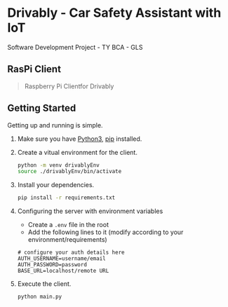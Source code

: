 # Drivably - Car Safety Assistant with IoT

Software Development Project - TY BCA - GLS

## RasPi Client

>Raspberry Pi Clientfor Drivably

## Getting Started

Getting up and running is simple.

1. Make sure you have [Python3](https://www.python.org/), [pip](https://pip.pypa.io/en/stable/) installed.

2. Create a vitual environment for the client.

    ```bash
    python -m venv drivablyEnv
    source ./drivablyEnv/bin/activate
    ```

3. Install your dependencies.

    ```bash
    pip install -r requirements.txt
    ```

4. Configuring the server with environment variables
    - Create a `.env` file in the root
    - Add the following lines to it (modify according to your environment/requirements)

    ```env
    # configure your auth details here
    AUTH_USERNAME=username/email
    AUTH_PASSWORD=password
    BASE_URL=localhost/remote URL
    ```

5. Execute the client.

    ```bash
    python main.py
    ```

